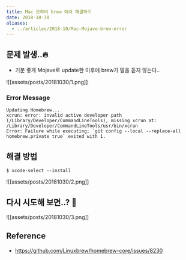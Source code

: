 ```yaml
---
title: Mac 모하비 brew 에러 해결하기
date: 2018-10-30
aliases: 
  - ../articles/2018-10/Mac-Mojave-brew-error
---
```



## 문제 발생..🔥
- 기분 좋게 Mojave로 update한 이후에 brew가 말을 듣지 않는다..

![[assets/posts/20181030/1.png]]

### Error Message
```shell
Updating Homebrew...
xcrun: error: invalid active developer path (/Library/Developer/CommandLineTools), missing xcrun at: /Library/Developer/CommandLineTools/usr/bin/xcrun
Error: Failure while executing; `git config --local --replace-all homebrew.private true` exited with 1.
```

## 해결 방법

```shell
$ xcode-select --install
```

![[assets/posts/20181030/2.png]]

## 다시 시도해 보면..? 🧐

![[assets/posts/20181030/3.png]]


## Reference
- <https://github.com/Linuxbrew/homebrew-core/issues/8230>
